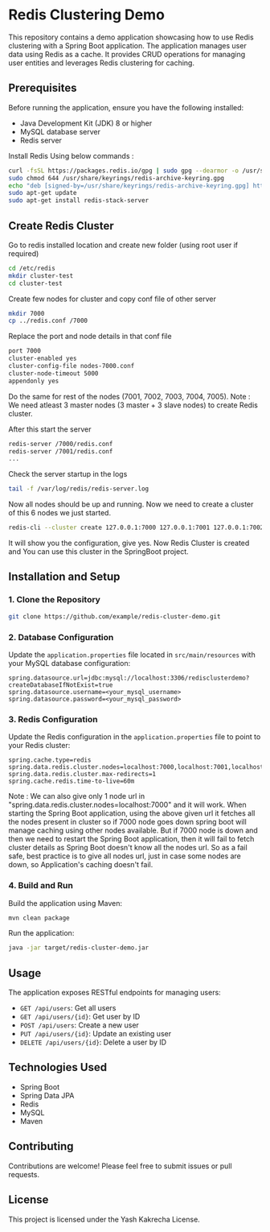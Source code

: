 # Redis Clustering Demo

This repository contains a demo application showcasing how to use Redis clustering with a Spring Boot application. The application manages user data using Redis as a cache. It provides CRUD operations for managing user entities and leverages Redis clustering for caching.

## Prerequisites

Before running the application, ensure you have the following installed:

- Java Development Kit (JDK) 8 or higher
- MySQL database server
- Redis server

Install Redis Using below commands : 
```bash
curl -fsSL https://packages.redis.io/gpg | sudo gpg --dearmor -o /usr/share/keyrings/redis-archive-keyring.gpg
sudo chmod 644 /usr/share/keyrings/redis-archive-keyring.gpg
echo "deb [signed-by=/usr/share/keyrings/redis-archive-keyring.gpg] https://packages.redis.io/deb $(lsb_release -cs) main" | sudo tee /etc/apt/sources.list.d/redis.list
sudo apt-get update
sudo apt-get install redis-stack-server
```

## Create Redis Cluster 

Go to redis installed location and create new folder (using root user if required)
```bash
cd /etc/redis
mkdir cluster-test
cd cluster-test
```

Create few nodes for cluster and copy conf file of other server 
```bash
mkdir 7000
cp ../redis.conf /7000
```

Replace the port and node details in that conf file 
```bash
port 7000
cluster-enabled yes
cluster-config-file nodes-7000.conf
cluster-node-timeout 5000
appendonly yes
```

Do the same for rest of the nodes (7001, 7002, 7003, 7004, 7005). 
Note : We need atleast 3 master nodes (3 master + 3 slave nodes) to create Redis cluster.

After this start the server
```bash
redis-server /7000/redis.conf
redis-server /7001/redis.conf
...
```

Check the server startup in the logs
```bash
tail -f /var/log/redis/redis-server.log
```

Now all nodes should be up and running. Now we need to create a cluster of this 6 nodes we just started.
```bash
redis-cli --cluster create 127.0.0.1:7000 127.0.0.1:7001 127.0.0.1:7002 127.0.0.1:7003 127.0.0.1:7004 127.0.0.1:7005 --cluster-replicas 1
```
It will show you the configuration, give yes. Now Redis Cluster is created and You can use this cluster in the SpringBoot project.


## Installation and Setup

### 1. Clone the Repository

```bash
git clone https://github.com/example/redis-cluster-demo.git
```

### 2. Database Configuration

Update the `application.properties` file located in `src/main/resources` with your MySQL database configuration:

```properties
spring.datasource.url=jdbc:mysql://localhost:3306/redisclusterdemo?createDatabaseIfNotExist=true
spring.datasource.username=<your_mysql_username>
spring.datasource.password=<your_mysql_password>
```

### 3. Redis Configuration

Update the Redis configuration in the `application.properties` file to point to your Redis cluster:

```properties
spring.cache.type=redis
spring.data.redis.cluster.nodes=localhost:7000,localhost:7001,localhost:7002,localhost:7003,localhost:7004,localhost:7005
spring.data.redis.cluster.max-redirects=1
spring.cache.redis.time-to-live=60m
```

Note : We can also give only 1 node url in "spring.data.redis.cluster.nodes=localhost:7000" and it will work. 
When starting the Spring Boot application, using the above given url it fetches all the nodes present in cluster so if 7000 node goes down spring boot will manage caching using other nodes available.
But if 7000 node is down and then we need to restart the Spring Boot application, then it will fail to fetch cluster details as Spring Boot doesn't know all the nodes url.
So as a fail safe, best practice is to give all nodes url, just in case some nodes are down, so Application's caching doesn't fail.

### 4. Build and Run

Build the application using Maven:

```bash
mvn clean package
```

Run the application:

```bash
java -jar target/redis-cluster-demo.jar
```

## Usage

The application exposes RESTful endpoints for managing users:

- `GET /api/users`: Get all users
- `GET /api/users/{id}`: Get user by ID
- `POST /api/users`: Create a new user
- `PUT /api/users/{id}`: Update an existing user
- `DELETE /api/users/{id}`: Delete a user by ID

## Technologies Used

- Spring Boot
- Spring Data JPA
- Redis
- MySQL
- Maven

## Contributing

Contributions are welcome! Please feel free to submit issues or pull requests.

## License

This project is licensed under the Yash Kakrecha License.
